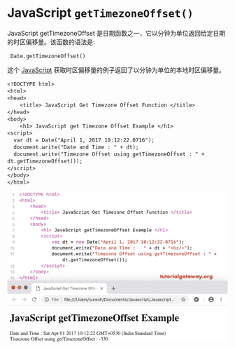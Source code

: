 # JavaScript `getTimezoneOffset()`

JavaScript getTimezoneOffset 是日期函数之一，它以分钟为单位返回给定日期的时区偏移量。该函数的语法是:

```
 Date.getTimezoneOffset()
```

这个 [JavaScript](https://www.tutorialgateway.org/javascript/) 获取时区偏移量的例子返回了以分钟为单位的本地时区偏移量。

```
<!DOCTYPE html>
<html>
<head>
    <title> JavaScript Get Timezone Offset Function </title>
</head>
<body>
    <h1> JavaScript get Timezone Offset Example </h1>
<script>
  var dt = Date("April 1, 2017 10:12:22.0716");  
  document.write("Date and Time : " + dt);
  document.write("Timezone Offset using getTimezoneOffset : " + dt.getTimezoneOffset());
</script>
</body>
</html>
```

![JavaScript getTimezoneOffset 1](img/7206c92d726b5a6da51eab44c4441e4c.png)